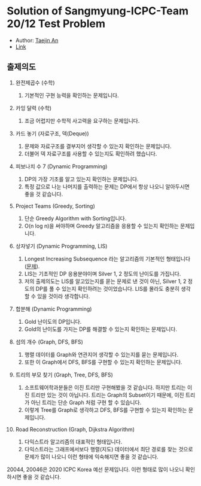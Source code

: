 # Solution of Sangmyung-ICPC-Team 20/12 Test Problem
- Author: [Taejin An](https://github.com/taejin1221)
- [Link](https://www.acmicpc.net/workbook/view/6097)

## 출제의도
1. 완전제곱수 (수학)
	1. 기본적인 구현 능력을 확인하는 문제입니다.

1. 카잉 달력 (수학)
	1. 조금 어렵지만 수학적 사고력을 요구하는 문제입니다.

1. 카드 놓기 (자료구조, 덱(Deque))
	1. 문제와 자료구조를 결부지어 생각할 수 있는지 확인하는 문제입니다.
	1. 더불어 덱 자료구조를 사용할 수 있는지도 확인하려 했습니다.

1. 피보나치 수 7 (Dynamic Programming)
	1. DP의 가장 기초를 알고 있는지 확인하는 문제입니다.
	1. 특정 값으로 나눈 나머지를 출력하는 문제는 DP에서 항상 나오니 알아두시면 좋을 것 같습니다.

1. Project Teams (Greedy, Sorting)
	1. 단순 Greedy Algorithm with Sorting입니다.
	1. O(n log n)을 써야하며 Greedy 알고리즘을 응용할 수 있는지 확인하는 문제입니다.

1. 상자넣기 (Dynamic Programming, LIS)
	1. Longest Increasing Subsequence 라는 알고리즘의 기본적인 형태입니다([문제](boj.kr/11053)).
	1. LIS는 기초적인 DP 응용분야이며 Silver 1, 2 정도의 난이도를 가집니다.
	1. 저의 출제의도는 LIS를 알고있는지를 묻는 문제로 낸 것이 아닌, Silver 1, 2 정도의 DP를 풀 수 있는지 확인하려는 것이었습니다. LIS를 몰라도 충분히 생각할 수 있을 것이라 생각합니다.

1. 합분해 (Dynamic Programming)
	1. Gold 난이도의 DP입니다.
	1. Gold의 난이도를 가지는 DP를 해결할 수 있는지 확인하는 문제입니다.

1. 섬의 개수 (Graph, DFS, BFS)
	1. 행렬 데이터를 Graph와 연관지어 생각할 수 있는지를 묻는 문제입니다.
	1. 또한 이 Graph에서 DFS, BFS를 구현할 수 있는지 확인하는 문제입니다.

1. 트리의 부모 찾기 (Graph, Tree, DFS, BFS)
	1. 소프트웨어학과분들은 이진 트리만 구현해봤을 것 같습니다. 하지만 트리는 이진 트리만 있는 것이 아닙니다. 트리는 Graph의 Subset이기 때문에, 이진 트리가 아닌 트리는 단순 Graph 처럼 구현 할 수 있습니다.
	1. 이렇게 Tree를 Graph로 생각하고 DFS, BFS를 구현할 수 있는지 확인하는 문제입니다.

1. Road Reconstruction (Graph, Dijkstra Algorithm)
	1. 다익스트라 알고리즘의 대표적인 형태입니다.
	1. 다익스트라는 그래프에서보다 행렬(지도) 데이터에서 최단 경로를 찾는 것으로 문제가 많이 나오니 이런 형태에 익숙해지면 좋을 것 같습니다.


20044, 20046은 2020 ICPC Korea 예선 문제입니다. 이런 형태로 많이 나오니 확인하시면 좋을 것 같습니다.
